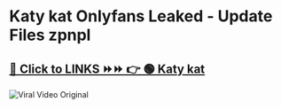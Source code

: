 
 # Katy kat Onlyfans Leaked - Update Files zpnpl

## <h2><a href="https://clipsfans.com/Katy_kat&ref=git">🔗 Click to LINKS ⏩⏩ 👉 🟢 Katy kat </a></h2>

<a href="https://clipsfans.com/Katy_kat&ref=git" rel="nofollow" data-target="animated-image.originalLink"><img src="https://i.ibb.co.com/xMMVF88/686577567.gif" alt="Viral Video Original" style="max-width: 100%; display: inline-block;" data-target="animated-image.originalImage"></a>

